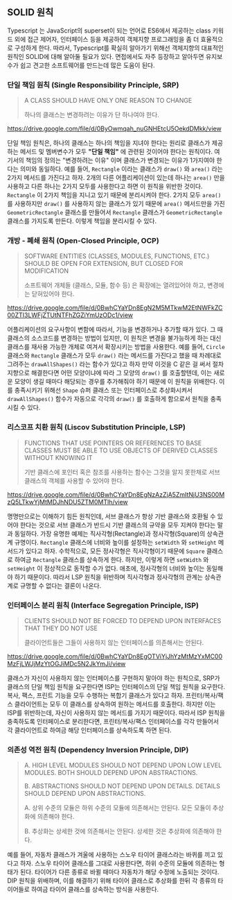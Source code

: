 ## SOLID 원칙

Typescript 는 JavaScript의 superset이 되는 언어로 ES6에서 제공하는 class 키워드 외에 접근 제어자, 인터페이스 등을 제공하여 객체지향 프로그래밍을 좀 더 효율적으로 구성하게 한다. 따라서, Typescript를 확실히 알아가기 위해선 객체지향의 대표적인 원칙인 SOLID에 대해 알아둘 필요가 있다. 면접에서도 자주 등장하고 알아두면 유지보수가 쉽고 견고한 소프트웨어를 만드는데 많은 도움이 된다.

### 단일 책임 원칙 (Single Responsibility Principle, SRP)

> A CLASS SHOULD HAVE ONLY ONE REASON TO CHANGE
>
> 하나의 클래스는 변경하려는 이유가 단 하나여야 한다.

https://drive.google.com/file/d/0ByOwmqah_nuGNHEtcU5OekdDMkk/view

단일 책임 원칙은, 하나의 클래스는 하나의 책임을 지녀야 한다는 원리로 클래스가 제공하는 메서드 및 멤버변수가 모두 **"단일 책임"** 에 관련된 것이어야 한다는 원칙이다. 여기서의 책임의 정의는 "변경하려는 이유" 이며 클래스가 변경되는 이유가 1가지여야 한다는 의미와 동일하다. 예를 들어, `Rectangle` 이라는 클래스가 `draw()` 와 `area()` 라는 2가지 메서드를 가진다고 하자. 2개의 다른 어플리케이션이 있는데 하나는 `area()` 만을 사용하고 다른 하나는 2가지 모두를 사용한다고 하면 이 원칙을 위반한 것이다. `Rectangle` 이 2가지 책임을 지니고 있기 때문에 분리시켜야 한다. 2가지 모두 `area()` 를 사용하지만 `draw()` 를 사용하지 않는 클래스가 있기 때문에 `area()` 메서드만을 가진 `GeometricRectangle` 클래스를 만들어서 `Rectangle` 클래스가 `GeometricRectangle` 클래스를 가지도록 만든다. 이렇게 책임을 분리시킬 수 있다.

### 개방 - 폐쇄 원칙 (Open-Closed Principle, OCP)

> SOFTWARE ENTITIES (CLASSES, MODULES, FUNCTIONS, ETC.) SHOULD BE OPEN FOR EXTENSION, BUT CLOSED FOR MODIFICATION
>
> 소프트웨어 개체들 (클래스, 모듈, 함수 등) 은 확장에는 열려있어야 하고, 변경에는 닫혀있어야 한다.

https://drive.google.com/file/d/0BwhCYaYDn8EgN2M5MTkwM2EtNWFkZC00ZTI3LWFjZTUtNTFhZGZiYmUzODc1/view

어플리케이션의 요구사항이 변함에 따라서, 기능을 변경하거나 추가할 때가 있다. 그 때 클래스의 소스코드를 변경하는 방법이 있지만, 이 원칙은 변경을 불가능하게 하는 대신 클래스를 재사용 가능한 개체로 여겨서 확장시키는 방법을 사용한다. 예를 들어, `Circle` 클래스와 `Rectangle` 클래스가 모두 `draw()` 라는 메서드를 가진다고 했을 때 차례대로 그려주는 `drawAllShapes()` 라는 함수가 있다고 하자 만약 이것을 C 같은 걸 써서 절차지향으로 해결한다면 어떤 모양이냐에 따라 그 모양의 `draw()` 를 호출할텐데, 이는 새로운 모양이 생길 때마다 해당되는 경우를 추가해줘야 하기 때문에 이 원칙을 위배한다. 이를 충족시키기 위해선 `Shape` 슈퍼 클래스 또는 인터페이스로 추상화시켜서 `drawAllShapes()` 함수가 자동으로 각각의 `draw()` 를 호출하게 함으로서 원칙을 충족시킬 수 있다.

### 리스코프 치환 원칙 (Liscov Substitution Principle, LSP)

> FUNCTIONS THAT USE POINTERS OR REFERENCES TO BASE CLASSES MUST BE ABLE TO USE OBJECTS OF DERIVED CLASSES WITHOUT KNOWING IT
>
> 기반 클래스에 포인터 혹은 참조를 사용하는 함수는 그것을 알지 못한채로 서브 클래스의 객체를 사용할 수 있어야 한다.

https://drive.google.com/file/d/0BwhCYaYDn8EgNzAzZjA5ZmItNjU3NS00MzQ5LTkwYjMtMDJhNDU5ZTM0MTlh/view

명명만으로는 이해하기 힘든 원칙인데, 서브 클래스가 항상 기반 클래스와 호환될 수 있어야 한다는 것으로 서브 클래스가 반드시 기반 클래스의 규약을 모두 지켜야 한다는 말과 동일하다. 가장 유명한 예제는 직사각형(Rectangle)과 정사각형(Square)의 상속관계 규명이다. `Rectangle` 클래스에 너비와 높이를 설정하는 `setWidth` 와 `setHeight` 메서드가 있다고 하자. 수학적으로, 모든 정사각형은 직사각형이기 때문에 `Square` 클래스로 하여금 `Rectangle` 클래스를 상속하게 한다. 하지만, 이렇게 하면 `setWidth` 와 `setHeight` 이 정상적으로 동작할 수가 없다. 애초에, 정사각형의 너비와 높이는 동일해야 하기 때문이다. 따라서 LSP 원칙을 위반하며 직사각형과 정사각형의 관계는 상속관계로 규명할 수 없다는 결론이 나온다.

### 인터페이스 분리 원칙 (Interface Segregation Principle, ISP)

> CLIENTS SHOULD NOT BE FORCED TO DEPEND UPON INTERFACES THAT THEY DO NOT USE
>
> 클라이언트들은 그들이 사용하지 않는 인터페이스를 의존해서는 안된다.

https://drive.google.com/file/d/0BwhCYaYDn8EgOTViYjJhYzMtMzYxMC00MzFjLWJjMzYtOGJiMDc5N2JkYmJi/view

클래스가 자신이 사용하지 않는 인터페이스를 구현하지 말아야 하는 원칙으로, SRP가 클래스의 단일 책임 원칙을 요구한다면 ISP는 인터페이스의 단일 책임 원칙을 요구한다. 복사, 팩스, 프린트 기능을 모두 수행하는 복합기 클래스가 있다고 하자. 프린터/복사/팩스 클라이언트는 모두 이 클래스를 상속하여 원하는 메서드를 호출한다. 하지만 이는 ISP를 위반하는데, 자신이 사용하지 않는 메서드를 가지기 때문이다. 따라서 ISP 원칙을 충족하도록 인터페이스로 분리한다면, 프린터/복사/팩스 인터페이스를 각각 만들어서 각 클라이언트로 하여금 해당 인터페이스를 상속하도록 하면 된다.

### 의존성 역전 원칙 (Dependency Inversion Principle, DIP)

> A. HIGH LEVEL MODULES SHOULD NOT DEPEND UPON LOW LEVEL MODULES. BOTH SHOULD DEPEND UPON ABSTRACTIONS.
>
> B. ABSTRACTIONS SHOULD NOT DEPEND UPON DETAILS. DETAILS SHOULD DEPEND UPON ABSTRACTIONS.
>
> A. 상위 수준의 모듈은 하위 수준의 모듈에 의존해서는 안된다. 모든 모듈이 추상화에 의존해야 한다.
>
> B. 추상화는 상세한 것에 의존해서는 안된다. 상세한 것은 추상화에 의존해야 한다.

예를 들어, 자동차 클래스가 겨울에 사용하는 스노우 타이어 클래스라는 바퀴를 끼고 있다고 하자. 스노우 타이어 클래스를 그대로 사용한다면, 하위 수준의 모듈에 의존하는 형태가 된다. 타이어가 다른 종류로 바뀔 때마다 자동차가 해당 수정에 노출되는 것이다. DIP 원칙을 위배하며, 이를 해결하기 위해 타이어 클래스로 추상화를 한뒤 각 종류의 타이어들로 하여금 타이어 클래스를 상속하는 방식을 사용한다.